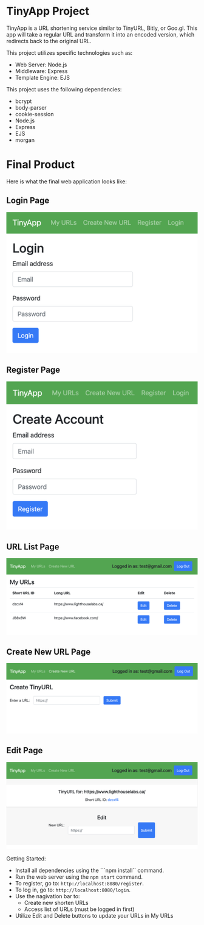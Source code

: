 # TinyApp Project

TinyApp is a URL shortening service similar to TinyURL, Bitly, or Goo.gl. This app will take a regular URL and transform it into an encoded version, which redirects back to the original URL.

This project utilizes specific technologies such as:
- Web Server: Node.js
- Middleware: Express
- Template Engine: EJS

This project uses the following dependencies:
- bcrypt
- body-parser
- cookie-session
- Node.js
- Express
- EJS
- morgan


# Final Product
Here is what the final web application looks like:

## Login Page
!["Login Page"](./assets/images/Login.png)

## Register Page
!["Register Page"](./assets/images/Register.png)

## URL List Page
!["URL List Page"](./assets/images/List.png)

## Create New URL Page
!["Create New URL Page"](./assets/images/NewURL.png)

## Edit Page
!["Edit Page"](./assets/images/Edit.png)

Getting Started:

- Install all dependencies using the ```npm install`` command.
- Run the web server using the ```npm start``` command.
- To register, go to: ```http://localhost:8080/register```.
- To log in, go to: ```http://localhost:8080/login```.
- Use the nagivation bar to:
  - Create new shorten URLs
  - Access list of URLs (must be logged in first)
- Utilize Edit and Delete buttons to update your URLs in My URLs